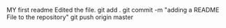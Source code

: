 MY first readme
Edited the file.
git add .
git commit -m "adding a README File to the repository"
git push origin master

